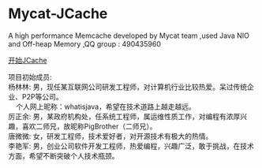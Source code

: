 # Mycat-JCache
A high performance  Memcache developed by Mycat team ,used Java NIO and Off-heap Memory ,QQ group : 490435960

[开始JCache](https://github.com/MyCATApache/Mycat-JCache/blob/master/%E5%BC%80%E5%A7%8BJcache.md)



项目初始成员:<br>
杨林林: 男，现任某互联网公司研发工程师，对计算机行业比较热爱。呆过传统企业、P2P等公司。<br>
              个人网上昵称：whatisjava，希望在技术道路上越走越远。<br>
厉正余: 男，某政府机构处，任系统工程师，属运维性质工作，对编程有浓厚兴趣，喜欢二师兄，故昵称PigBrother（二师兄）。<br>
唐微微: 女，研发工程师，技术爱好者，对开源技术有极大的热情。<br>
李艳军: 男，创业公司软件开发工程师，热爱编程，兴趣广泛，敢于挑战，在技术方面，希望不断突破个人技术瓶颈。<br>
